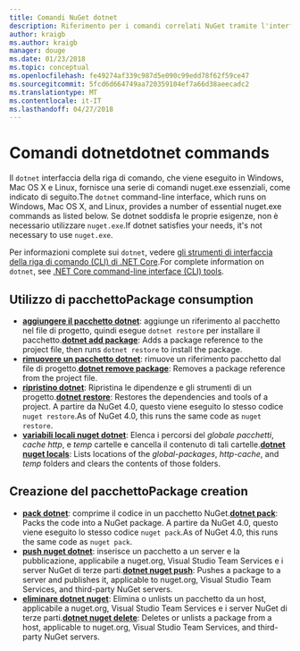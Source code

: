 ```yaml
---
title: Comandi NuGet dotnet
description: Riferimento per i comandi correlati NuGet tramite l'interfaccia della riga di comando dotnet breve.
author: kraigb
ms.author: kraigb
manager: douge
ms.date: 01/23/2018
ms.topic: conceptual
ms.openlocfilehash: fe49274af339c987d5e090c99edd78f62f59ce47
ms.sourcegitcommit: 5fcd6d664749aa720359104ef7a66d38aeecadc2
ms.translationtype: MT
ms.contentlocale: it-IT
ms.lasthandoff: 04/27/2018
---
```

# <a name="dotnet-commands"></a><span data-ttu-id="08f5f-103">Comandi dotnet</span><span class="sxs-lookup"><span data-stu-id="08f5f-103">dotnet commands</span></span>

<span data-ttu-id="08f5f-104">Il `dotnet` interfaccia della riga di comando, che viene eseguito in Windows, Mac OS X e Linux, fornisce una serie di comandi nuget.exe essenziali, come indicato di seguito.</span><span class="sxs-lookup"><span data-stu-id="08f5f-104">The `dotnet` command-line interface, which runs on Windows, Mac OS X, and Linux, provides a number of essential nuget.exe commands as listed below.</span></span> <span data-ttu-id="08f5f-105">Se dotnet soddisfa le proprie esigenze, non è necessario utilizzare `nuget.exe`.</span><span class="sxs-lookup"><span data-stu-id="08f5f-105">If dotnet satisfies your needs, it's not necessary to use `nuget.exe`.</span></span>

<span data-ttu-id="08f5f-106">Per informazioni complete sui `dotnet`, vedere [gli strumenti di interfaccia della riga di comando (CLI) di .NET Core](/dotnet/core/tools/?tabs=netcore2x).</span><span class="sxs-lookup"><span data-stu-id="08f5f-106">For complete information on `dotnet`, see [.NET Core command-line interface (CLI) tools](/dotnet/core/tools/?tabs=netcore2x).</span></span>

## <a name="package-consumption"></a><span data-ttu-id="08f5f-107">Utilizzo di pacchetto</span><span class="sxs-lookup"><span data-stu-id="08f5f-107">Package consumption</span></span>

- <span data-ttu-id="08f5f-108">[**aggiungere il pacchetto dotnet**](/dotnet/core/tools/dotnet-add-package): aggiunge un riferimento al pacchetto nel file di progetto, quindi esegue `dotnet restore` per installare il pacchetto.</span><span class="sxs-lookup"><span data-stu-id="08f5f-108">[**dotnet add package**](/dotnet/core/tools/dotnet-add-package): Adds a package reference to the project file, then runs `dotnet restore` to install the package.</span></span>
- <span data-ttu-id="08f5f-109">[**rimuovere un pacchetto dotnet**](/dotnet/core/tools/dotnet-remove-package): rimuove un riferimento pacchetto dal file di progetto.</span><span class="sxs-lookup"><span data-stu-id="08f5f-109">[**dotnet remove package**](/dotnet/core/tools/dotnet-remove-package): Removes a package reference from the project file.</span></span>
- <span data-ttu-id="08f5f-110">[**ripristino dotnet**](/dotnet/core/tools/dotnet-restore?tabs=netcore2x): Ripristina le dipendenze e gli strumenti di un progetto.</span><span class="sxs-lookup"><span data-stu-id="08f5f-110">[**dotnet restore**](/dotnet/core/tools/dotnet-restore?tabs=netcore2x): Restores the dependencies and tools of a project.</span></span> <span data-ttu-id="08f5f-111">A partire da NuGet 4.0, questo viene eseguito lo stesso codice `nuget restore`.</span><span class="sxs-lookup"><span data-stu-id="08f5f-111">As of NuGet 4.0, this runs the same code as `nuget restore`.</span></span>
- <span data-ttu-id="08f5f-112">[**variabili locali nuget dotnet**](/dotnet/core/tools/dotnet-nuget-locals): Elenca i percorsi del *globale pacchetti*, *cache http*, e *temp* cartelle e cancella il contenuto di tali cartelle.</span><span class="sxs-lookup"><span data-stu-id="08f5f-112">[**dotnet nuget locals**](/dotnet/core/tools/dotnet-nuget-locals): Lists locations of the *global-packages*, *http-cache*, and *temp* folders and clears the contents of those folders.</span></span>

## <a name="package-creation"></a><span data-ttu-id="08f5f-113">Creazione del pacchetto</span><span class="sxs-lookup"><span data-stu-id="08f5f-113">Package creation</span></span>

- <span data-ttu-id="08f5f-114">[**pack dotnet**](/dotnet/core/tools/dotnet-pack?tabs=netcore2x): comprime il codice in un pacchetto NuGet.</span><span class="sxs-lookup"><span data-stu-id="08f5f-114">[**dotnet pack**](/dotnet/core/tools/dotnet-pack?tabs=netcore2x): Packs the code into a NuGet package.</span></span> <span data-ttu-id="08f5f-115">A partire da NuGet 4.0, questo viene eseguito lo stesso codice `nuget pack`.</span><span class="sxs-lookup"><span data-stu-id="08f5f-115">As of NuGet 4.0, this runs the same code as `nuget pack`.</span></span>
- <span data-ttu-id="08f5f-116">[**push nuget dotnet**](/dotnet/core/tools/dotnet-nuget-push): inserisce un pacchetto a un server e la pubblicazione, applicabile a nuget.org, Visual Studio Team Services e i server NuGet di terze parti.</span><span class="sxs-lookup"><span data-stu-id="08f5f-116">[**dotnet nuget push**](/dotnet/core/tools/dotnet-nuget-push): Pushes a package to a server and publishes it, applicable to nuget.org, Visual Studio Team Services, and third-party NuGet servers.</span></span>
- <span data-ttu-id="08f5f-117">[**eliminare dotnet nuget**](/dotnet/core/tools/dotnet-nuget-delete): Elimina o unlists un pacchetto da un host, applicabile a nuget.org, Visual Studio Team Services e i server NuGet di terze parti.</span><span class="sxs-lookup"><span data-stu-id="08f5f-117">[**dotnet nuget delete**](/dotnet/core/tools/dotnet-nuget-delete): Deletes or unlists a package from a host, applicable to nuget.org, Visual Studio Team Services, and third-party NuGet servers.</span></span>
